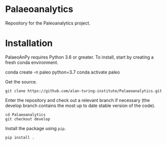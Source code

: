 # Palaeoanalytics
Repository for the Paleoanalytics project.

# Installation

PalaeoAnPy requires Python 3.6 or greater. To install, start by creating a fresh conda environment.

conda create -n paleo python=3.7
conda activate paleo


Get the source.
```
git clone https://github.com/alan-turing-institute/Palaeoanalytics.git
```

Enter the repository and check out a relevant branch if necessary (the develop branch contains the most up to date stable version of the code).
```
cd Palaeoanalytics
git checkout develop
```
Install the package using `pip`.
```
pip install .
```
